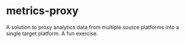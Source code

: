 # metrics-proxy
A solution to proxy analytics data from multiple source platforms into a single target platform. A fun exercise.
